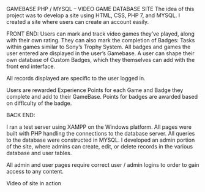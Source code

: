 GAMEBASE
PHP / MYSQL – VIDEO GAME DATABASE SITE
The idea of this project was to develop a site using HTML, CSS, PHP 7, and MYSQL.
I created a site where users can create an account easily.

FRONT END:
Users can mark and track video games they’ve played, along with their own rating.
They can also mark the completion of Badges: Tasks within games similar to Sony’s Trophy System.
All badges and games the user entered are displayed in the user’s Gamebase.
A user can shape their own database of Custom Badges, which they themselves can add with the front end interface.

All records displayed are specific to the user logged in.

Users are rewarded Experience Points for each Game and Badge they complete and add to their GameBase. Points for badges are awarded based on difficulty of the badge.

BACK END:

I ran a test server using XAMPP on the Windows platform. All pages were built with PHP handling the connections to the database server. All queries to the database were constructed in MYSQL. I developed an admin portion of the site, where admins can create, edit, or delete records in the various database and user tables.

All admin and user pages require correct user / admin logins to order to gain access to any content.

Video of site in action
